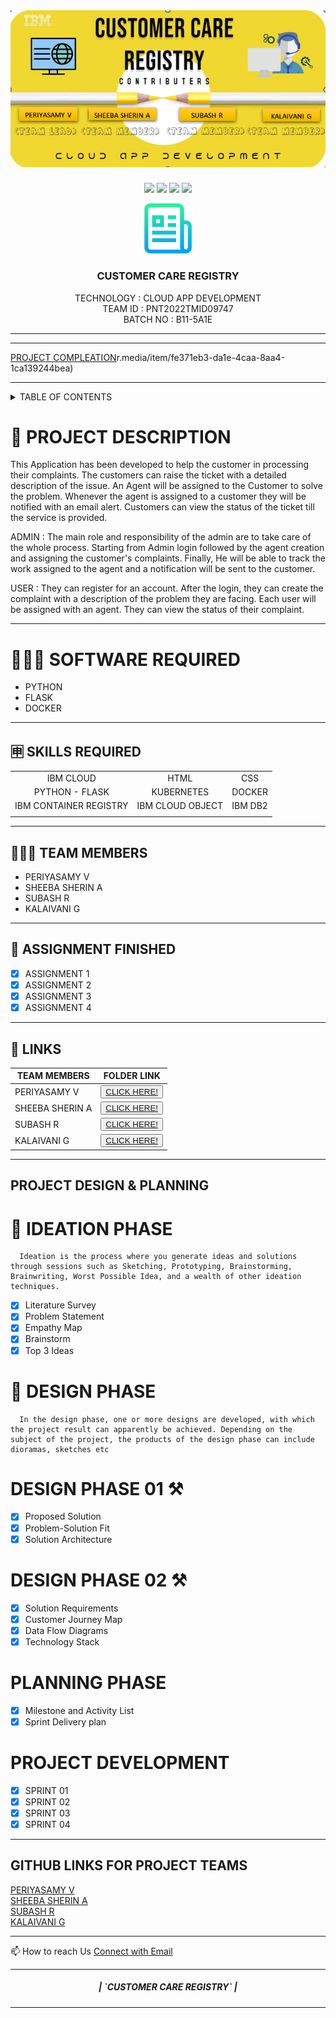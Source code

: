 <br>
<div align="center">
<h1 align="fill" >
<img src="https://github.com/IBM-EPBL/IBM-Project-5707-1658813280/blob/main/Images_content/CUSTOMER.png" />
</h1>


[![](https://img.shields.io/github/contributors/IBM-EPBL/IBM-Project-5707-1658813280)](https://github.com/IBM-EPBL/IBM-Project-5707-1658813280/graphs/contributors)
[![](https://img.shields.io/github/forks/IBM-EPBL/IBM-Project-5707-1658813280)](https://github.com/IBM-EPBL/IBM-Project-5707-1658813280/network/members)
[![](https://img.shields.io/github/stars/IBM-EPBL/IBM-Project-5707-1658813280)](https://github.com/IBM-EPBL/IBM-Project-5707-1658813280-/stargazers)
[![](https://img.shields.io/github/issues/IBM-EPBL/IBM-Project-5707-1658813280)](https://github.com/IBM-EPBL/IBM-Project-5707-1658813280/issues)
<br /> 

<!-- PROJECT LOGO -->

<p align="center">
  <a href="https://github.com/IBM-EPBL/IBM-Project-5707-1658813280">
    <img src="/Images_content/logo.png" alt="Logo" width="80" height="80">
  </a>

  <h3 align="center" size=40px>CUSTOMER CARE REGISTRY</h3>

  <p align="center">
    TECHNOLOGY : CLOUD APP DEVELOPMENT <br />
    TEAM ID    : PNT2022TMID09747 <br />
    BATCH NO   : B11-5A1E <br />  
  </p>
</p>
<hr>
</div>
<hr>


[PROJECT COMPLEATION](content://com.yowhatsapp.provbea)r.media/item/fe371eb3-da1e-4caa-8aa4-1ca139244bea)

<hr>

<!-- TABLE OF CONTENTS -->
<details>
  <summary>TABLE OF CONTENTS</summary>
  <ol>
    <li>
      <a href="#-project-description">PROJECT DESCRIPTION</a>
    </li>
    <li>
      <a href="#-software-required">SOFTWARE REQUIRED</a>
    </li>
    <li><a href="#-skills-required">SKILLS REQUIRED</a></li>
    <li><a href="#-TEAM-MEMBERS">TEAM MEMBERS</a></li>
    <li><a href="#-ASSIGNMENT-FINISHED">ASSIGNMENT FINISHED</a></li>
     <ul>
        <li><a href="#-LINKS">LINKS</a></li>
        </ul>
    <li><a href="#-PROJECT-DESIGN-&-PLANNING">PROJECT DESIGN & PLANNING</a></li>
     <ul>
        <li><a href="#-IDEATION-PHASE">IDEATION PHASE</a></li>
           <ul>
              <li><a href="https://github.com/IBM-EPBL/IBM-Project-5707-1658813280/tree/main/Project_Design%26Planning/Ideation_Phase/Literature_Survey">LITERATURE SURVEY</a></li>
              <li><a href="https://github.com/IBM-EPBL/IBM-Project-5707-1658813280/tree/main/Project_Design%26Planning/Ideation_Phase/Problem_Statement">PROBLEM STATEMENT</a></li>
              <li><a href="https://github.com/IBM-EPBL/IBM-Project-5707-1658813280/tree/main/Project_Design%26Planning/Ideation_Phase/Empathy_Map">EMPATHY MAP</a></li>
              <li><a href="https://github.com/IBM-EPBL/IBM-Project-5707-1658813280/tree/main/Project_Design%26Planning/Ideation_Phase/Brainstorm%20%26%20Ideation">BRAINSTORM</a></li>
              <li><a href="https://github.com/IBM-EPBL/IBM-Project-5707-1658813280/tree/main/Project_Design%26Planning/Ideation_Phase/Brainstorm%20%26%20Ideation">3 IDEAS</a></li>
          </ul>
        <li><a href="#-DESIGN-PHASE-PHASE">DESIGN PHASE</a></li>
        <ul>
        <li><a href="#-DESIGN-PHASE-01">DESIGN PHASE 01</a></li>
           <ul>
        <li><a href="https://github.com/IBM-EPBL/IBM-Project-5707-1658813280/tree/main/Project_Design%26Planning/Design_Phase_01/Architecture">ARCHITECTURE</a></li>
        </ul>
             <ul>
        <li><a href="https://github.com/IBM-EPBL/IBM-Project-5707-1658813280/tree/main/Project_Design%26Planning/Design_Phase_01/Problem%20Solution%20fit">PROBLEM SOLUTION FIT</a></li>
        </ul>
             <ul>
        <li><a href="https://github.com/IBM-EPBL/IBM-Project-5707-1658813280/tree/main/Project_Design%26Planning/Design_Phase_01/Proposed%20Solution">PROPOSED SOLUTION</a></li>
        </ul>
        <li><a href="#design-phase-02">DESIGN PHASE 02</a></li>
           <ul>
        <li><a href="https://github.com/IBM-EPBL/IBM-Project-5707-1658813280/tree/main/Project_Design%26Planning/Design_Phase_02/Customer%20Journey">CUSTOMER JOURNEY</a></li>
           <ul>
              <ul>
        <li><a href="https://github.com/IBM-EPBL/IBM-Project-5707-1658813280/tree/main/Project_Design%26Planning/Design_Phase_02/Data%20Flow%20Dailgrams">DATA FLOW DIAGRAM</a></li>
           <ul>
              <ul>
        <li><a href="https://github.com/IBM-EPBL/IBM-Project-5707-1658813280/tree/main/Project_Design%26Planning/Design_Phase_02/Solution%20Requirements">SOLUTION REQUIREMENTS</a></li>
           <ul>
              <ul>
        <li><a href="https://github.com/IBM-EPBL/IBM-Project-5707-1658813280/tree/main/Project_Design%26Planning/Design_Phase_02/Technology%20Stack">TECHNOLOGY STACK</a></li>
           <ul>
        </ul>
        </ul>
        <li><a href="#-PLANNING-PHASE">PLANNING PHASE</a></li>
        <ul>
            <li><a href="#-PLANNING-PHASE">MILESTONE & ACTIVITY LIST</a></li>
            <li><a href="#-PLANNING-PHASE">SPRINT DELIVERY PLAN</a></li>
        </ul>
  </ol>
</details>

<!-- Description -->

# 📝 PROJECT DESCRIPTION

This Application has been developed to help the customer in processing their complaints.  The customers can raise the ticket with a detailed description of the issue.  An Agent will be assigned to the Customer to solve the problem.  Whenever the agent is assigned to a customer they will be notified with an email alert.  Customers can view the status of the ticket till the service is provided.

 ADMIN :
 The main role and responsibility of the admin are to take care of the whole process.  Starting from Admin login followed by the agent creation and assigning the customer's complaints.  Finally, He will be able to track the work assigned to the agent and a notification will be sent to the customer.

 USER :
 They can register for an account.  After the login, they can create the complaint with a description of the problem they are facing.  Each user will be assigned with an agent.  They can view the status of their complaint.
<hr>

# 👨🏻‍💻 SOFTWARE REQUIRED <br />
- PYTHON<br />
- FLASK<br />
- DOCKER<br />

<hr>

## 🈸 SKILLS REQUIRED
|    |   |   |
| :---:         |     :---:      |          :---: | 
| IBM CLOUD   | HTML     | CSS    | JAVASCRIPT | 
| PYTHON - FLASK    | KUBERNETES      | DOCKER    |
| IBM CONTAINER REGISTRY | IBM CLOUD OBJECT | IBM DB2 |
| | | |


<hr>

## 🧑🏻‍🦰 TEAM MEMBERS
- PERIYASAMY V
- SHEEBA SHERIN A   
- SUBASH R
- KALAIVANI G

<hr>

## 📒 ASSIGNMENT FINISHED
- [x] ASSIGNMENT 1
- [x] ASSIGNMENT 2
- [x] ASSIGNMENT 3 
- [x] ASSIGNMENT 4
<hr>

## 🔗 LINKS

| TEAM MEMBERS | FOLDER LINK    |
| ------------- | ------------- |
| PERIYASAMY V  | <button> <a href="https://github.com/IBM-EPBL/IBM-Project-5707-1658813280/tree/main/Assignment/Team Leader">CLICK HERE!  </a></button>                 
| SHEEBA SHERIN A | <button> <a href="https://github.com/IBM-EPBL/IBM-Project-5707-1658813280/tree/main/Assignment/Team Member 1">CLICK HERE!  </a> </button> |
| SUBASH R     | <button><a href="https://github.com/IBM-EPBL/IBM-Project-5707-1658813280/tree/main/Assignment/Team Member 2">CLICK HERE!  </a> </button> |
| KALAIVANI G     | <button><a href="https://github.com/IBM-EPBL/IBM-Project-5707-1658813280/tree/main/Assignment/Team Member 3">CLICK HERE!  </a> </button> |

<hr>

## PROJECT DESIGN & PLANNING
# 🧩 IDEATION PHASE

      Ideation is the process where you generate ideas and solutions through sessions such as Sketching, Prototyping, Brainstorming, Brainwriting, Worst Possible Idea, and a wealth of other ideation techniques.
- [x] Literature Survey
- [x] Problem Statement
- [x] Empathy Map
- [x] Brainstorm
- [x] Top 3 Ideas

# 📝 DESIGN PHASE 
      In the design phase, one or more designs are developed, with which the project result can apparently be achieved. Depending on the subject of the project, the products of the design phase can include dioramas, sketches etc

# DESIGN PHASE 01 ⚒️
- [x] Proposed Solution
- [x] Problem-Solution Fit
- [x] Solution Architecture

# DESIGN PHASE 02 ⚒️
- [x] Solution Requirements
- [x] Customer Journey Map
- [x] Data Flow Diagrams
- [x] Technology Stack

# PLANNING PHASE
- [x] Milestone and Activity List
- [x] Sprint Delivery plan

# PROJECT DEVELOPMENT 
- [x] SPRINT 01
- [x] SPRINT 02
- [x] SPRINT 03
- [x] SPRINT 04

<hr>

## GITHUB LINKS FOR PROJECT TEAMS

[PERIYASAMY V](https://github.com/PERIYASAMYV) <br>
[SHEEBA SHERIN A](https://github.com/sherin-spec)  <br>
[SUBASH R](https://github.com/SUBASHr17) <br>
[KALAIVANI G](https://github.com/KALAIVANI22)<br>

<hr>
📫 How to reach Us <a href = "mailto:ibmdemo707@gmail.com">Connect with Email</a>

<hr>
<div align="center">
 <h5> | `CUSTOMER CARE REGISTRY` |</h5>

<hr>
                   
